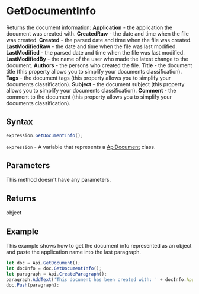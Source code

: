 # GetDocumentInfo

Returns the document information:**Application** - the application the document was created with.**CreatedRaw** - the date and time when the file was created.**Created** - the parsed date and time when the file was created.**LastModifiedRaw** - the date and time when the file was last modified.**LastModified** - the parsed date and time when the file was last modified.**LastModifiedBy** - the name of the user who made the latest change to the document.**Authors** - the persons who created the file.**Title** - the document title (this property allows you to simplify your documents classification).**Tags** - the document tags (this property allows you to simplify your documents classification).**Subject** - the document subject (this property allows you to simplify your documents classification).**Comment** - the comment to the document (this property allows you to simplify your documents classification).

## Syntax

```javascript
expression.GetDocumentInfo();
```

`expression` - A variable that represents a [ApiDocument](../ApiDocument.md) class.

## Parameters

This method doesn't have any parameters.

## Returns

object

## Example

This example shows how to get the document info represented as an object and paste the application name into the last paragraph.

```javascript editor-docx
let doc = Api.GetDocument();
let docInfo = doc.GetDocumentInfo();
let paragraph = Api.CreateParagraph();
paragraph.AddText('This document has been created with: ' + docInfo.Application);
doc.Push(paragraph);
```
